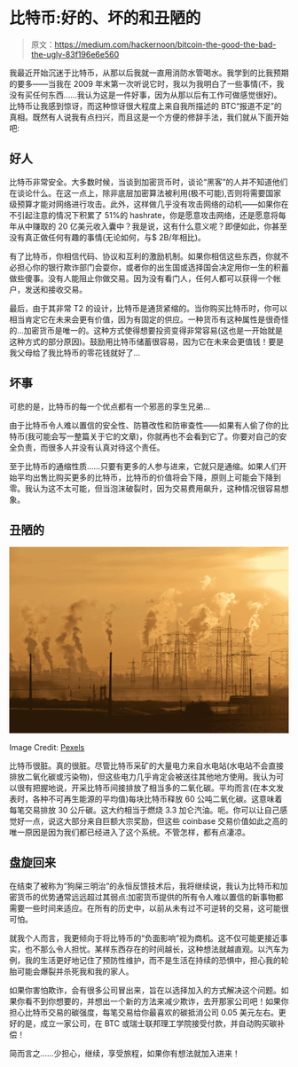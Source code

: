 # 比特币:好的、坏的和丑陋的

> 原文：<https://medium.com/hackernoon/bitcoin-the-good-the-bad-the-ugly-83f196e6e560>

我最近开始沉迷于比特币，从那以后我就一直用消防水管喝水。我学到的比我预期的要多——当我在 2009 年末第一次听说它时，我以为我明白了一些事情(不，我没有买任何东西……我认为这是一件好事，因为从那以后有工作可做感觉很好)。比特币让我感到惊讶，而这种惊讶很大程度上来自我所描述的 BTC“报道不足”的真相。既然有人说我有点扫兴，而且这是一个方便的修辞手法，我们就从下面开始吧:

## 好人

比特币非常安全。大多数时候，当谈到加密货币时，谈论“黑客”的人并不知道他们在谈论什么。在这一点上，除非底层加密算法被利用(极不可能),否则将需要国家级预算才能对网络进行攻击。此外，这样做几乎没有攻击网络的动机——如果你在不引起注意的情况下积累了 51%的 hashrate，你是愿意攻击网络，还是愿意将每年从中赚取的 20 亿美元收入囊中？我是说，这有什么意义呢？即便如此，你甚至没有真正做任何有趣的事情(无论如何，与$ 2B/年相比)。

有了比特币，你相信代码、协议和互利的激励机制。如果你相信这些东西，你就不必担心你的银行欺诈部门会耍你，或者你的出生国或选择国会决定用你一生的积蓄做些傻事。没有人能阻止你做交易。因为没有看门人，任何人都可以获得一个帐户，发送和接收交易。

最后，由于其非常 T2 的设计，比特币是通货紧缩的。当你购买比特币时，你可以相当肯定它在未来会更有价值，因为有固定的供应。一种货币有这种属性是很奇怪的…加密货币是唯一的。这种方式使得想要投资变得非常容易(这也是一开始就是这种方式的部分原因)。鼓励用比特币储蓄很容易，因为它在未来会更值钱！要是我父母给了我比特币的零花钱就好了…

## 坏事

可悲的是，比特币的每一个优点都有一个邪恶的孪生兄弟…

由于比特币令人难以置信的安全性、防篡改性和防审查性——如果有人偷了你的比特币(我可能会写一整篇关于它的文章)，你就再也不会看到它了。你要对自己的安全负责，而很多人并没有认真对待这个责任。

至于比特币的通缩性质……只要有更多的人参与进来，它就只是通缩。如果人们开始平均出售比购买更多的比特币，比特币的价值将会下降，原则上可能会下降到零。我认为这不太可能，但当泡沫破裂时，因为交易费用飙升，这种情况很容易想象。

## 丑陋的

![](img/c0cedc443eced02fa5d96c811956cbd3.png)

Image Credit: [Pexels](https://www.pexels.com/photo/air-air-pollution-climate-change-dawn-221012/)

比特币很脏。真的很脏。尽管比特币采矿的大量电力来自水电站(水电站不会直接排放二氧化碳或污染物)，但这些电力几乎肯定会被送往其他地方使用。我认为可以很有把握地说，开采比特币间接排放了相当多的二氧化碳。平均而言(在本文发表时，各种不可再生能源的平均值)每块比特币释放 60 公吨二氧化碳。这意味着每笔交易排放 30 公斤碳。这大约相当于燃烧 3.3 加仑汽油。呃。你可以让自己感觉好一点，说这大部分来自巨额大宗奖励，但这些 coinbase 交易价值如此之高的唯一原因是因为我们都已经进入了这个系统。不管怎样，都有点凄凉。

## 盘旋回来

在结束了被称为“狗屎三明治”的永恒反馈技术后，我将继续说，我认为比特币和加密货币的优势通常远远超过其弱点:加密货币提供的所有令人难以置信的新事物都需要一些时间来适应。在所有的历史中，以前从未有过不可逆转的交易，这可能很可怕。

就我个人而言，我更倾向于将比特币的“负面影响”视为商机。这不仅可能更接近事实，也不那么令人担忧。某样东西存在的时间越长，这种想法就越直观。以汽车为例，我的生活更好地记住了预防性维护，而不是生活在持续的恐惧中，担心我的轮胎可能会爆裂并杀死我和我的家人。

如果你害怕欺诈，会有很多公司冒出来，旨在以选择加入的方式解决这个问题。如果你看不到你想要的，并想出一个新的方法来减少欺诈，去开那家公司吧！如果你担心比特币交易的碳强度，每笔交易给你最喜欢的碳抵消公司 0.05 美元左右。更好的是，成立一家公司，在 BTC 或瑞士联邦理工学院接受付款，并自动购买碳补偿！

简而言之……少担心，继续，享受旅程，如果你有想法就加入进来！